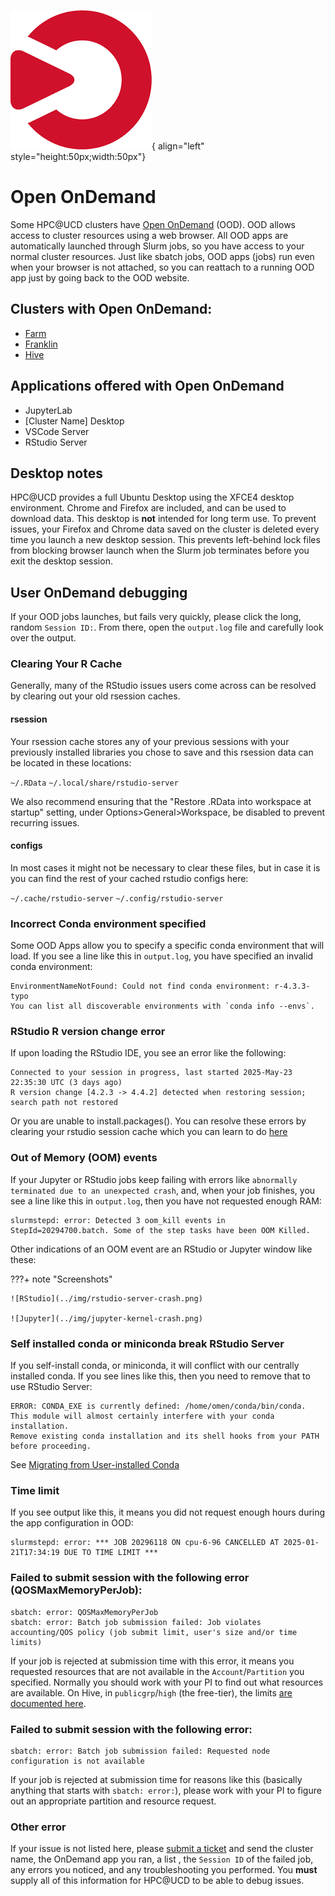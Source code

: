 ![Open OnDemand](../img/ondemand_logo.png){ align="left" style="height:50px;width:50px"}

# Open OnDemand

Some HPC@UCD clusters have [Open OnDemand](https://openondemand.org/) (OOD). OOD allows access to cluster resources
using a web browser. All OOD apps are automatically launched through Slurm jobs, so you have access to your normal
cluster resources. Just like sbatch jobs, OOD apps (jobs) run even when your browser is not attached, so you can
reattach to a running OOD app just by going back to the OOD website.

## Clusters with Open OnDemand:

-   [Farm](https://ondemand.farm.hpc.ucdavis.edu)
-   [Franklin](https://ondemand.franklin.hpc.ucdavis.edu)
-   [Hive](https://ondemand.hive.hpc.ucdavis.edu)

## Applications offered with Open OnDemand

-   JupyterLab
-   [Cluster Name] Desktop
-   VSCode Server
-   RStudio Server

## Desktop notes

HPC@UCD provides a full Ubuntu Desktop using the XFCE4 desktop environment. Chrome and Firefox are included, and can be
used to download data. This desktop is **not** intended for long term use. To prevent issues, your Firefox and Chrome
data saved on the cluster is deleted every time you launch a new desktop session. This prevents left-behind lock files
from blocking browser launch when the Slurm job terminates before you exit the desktop session.

## User OnDemand debugging

If your OOD jobs launches, but fails very quickly, please click the long, random `Session ID:`. From there, open the
`output.log` file and carefully look over the output.

### Clearing Your R Cache

Generally, many of the RStudio issues users come across can be resolved by clearing out your old rsession caches.

#### rsession

Your rsession cache stores any of your previous sessions with your previously installed libraries you chose to save and this rsession data can be located in these locations:

`~/.RData`
`~/.local/share/rstudio-server`

We also recommend ensuring that the "Restore .RData into workspace at startup" setting, under Options>General>Workspace, be disabled to prevent recurring issues.

#### configs

In most cases it might not be necessary to clear these files, but in case it is you can find the rest of your cached rstudio configs here:

`~/.cache/rstudio-server`
`~/.config/rstudio-server`

### Incorrect Conda environment specified

Some OOD Apps allow you to specify a specific conda environment that will load. If you see a line like this in
`output.log`, you have specified an invalid conda environment:

```
EnvironmentNameNotFound: Could not find conda environment: r-4.3.3-typo
You can list all discoverable environments with `conda info --envs`.
```

### RStudio R version change error

If upon loading the RStudio IDE, you see an error like the following:
```
Connected to your session in progress, last started 2025-May-23 22:35:30 UTC (3 days ago)
R version change [4.2.3 -> 4.4.2] detected when restoring session; search path not restored
```

Or you are unable to install.packages(). You can resolve these errors by clearing your rstudio session cache which you can learn to do [here](#clearing-your-r-cache)

### Out of Memory (OOM) events

If your Jupyter or RStudio jobs keep failing with errors like `abnormally terminated due to an unexpected crash`, and,
when your job finishes, you see a line like this in `output.log`, then you have not requested enough RAM:

```
slurmstepd: error: Detected 3 oom_kill events in StepId=20294700.batch. Some of the step tasks have been OOM Killed.
```

Other indications of an OOM event are an RStudio or Jupyter window like these:

???+ note "Screenshots"

    ![RStudio](../img/rstudio-server-crash.png)

    ![Jupyter](../img/jupyter-kernel-crash.png)

### Self installed conda or miniconda break RStudio Server

If you self-install conda, or miniconda, it will conflict with our centrally installed conda. If you see lines like
this, then you need to remove that to use RStudio Server:

```
ERROR: CONDA_EXE is currently defined: /home/omen/conda/bin/conda.
This module will almost certainly interfere with your conda installation.
Remove existing conda installation and its shell hooks from your PATH before proceeding.
```

See [Migrating from User-installed Conda](/software/conda/#migrating-from-user-installed-conda)

### Time limit

If you see output like this, it means you did not request enough hours during the app configuration in OOD:

```
slurmstepd: error: *** JOB 20296118 ON cpu-6-96 CANCELLED AT 2025-01-21T17:34:19 DUE TO TIME LIMIT ***
```

### Failed to submit session with the following error (QOSMaxMemoryPerJob):

```
sbatch: error: QOSMaxMemoryPerJob
sbatch: error: Batch job submission failed: Job violates accounting/QOS policy (job submit limit, user's size and/or time limits)
```

If your job is rejected at submission time with this error, it means you requested resources that are not available in
the `Account`/`Partition` you specified. Normally you should work with your PI to find out what resources are available.
On Hive, in `publicgrp`/`high` (the free-tier), the limits [are documented here](/scheduler/free-tier).

### Failed to submit session with the following error:

```
sbatch: error: Batch job submission failed: Requested node configuration is not available
```

If your job is rejected at submission time for reasons like this (basically anything that starts with `sbatch: error:`),
please work with your PI to figure out an appropriate partition and resource request.

### Other error

If your issue is not listed here, please [submit a ticket](mailto:hpc-help@ucdavis.edu) and send the cluster name, the
OnDemand app you ran, a list , the `Session ID` of the failed job, any errors you noticed, and any troubleshooting you
performed. You **must** supply all of this information for HPC@UCD to be able to debug issues.

